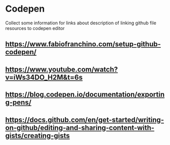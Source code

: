 # Codepen
Collect some information for links about description of linking github file resources to codepen editor
## https://www.fabiofranchino.com/setup-github-codepen/
## https://www.youtube.com/watch?v=iWs34DO_H2M&t=6s
## https://blog.codepen.io/documentation/exporting-pens/
## https://docs.github.com/en/get-started/writing-on-github/editing-and-sharing-content-with-gists/creating-gists
